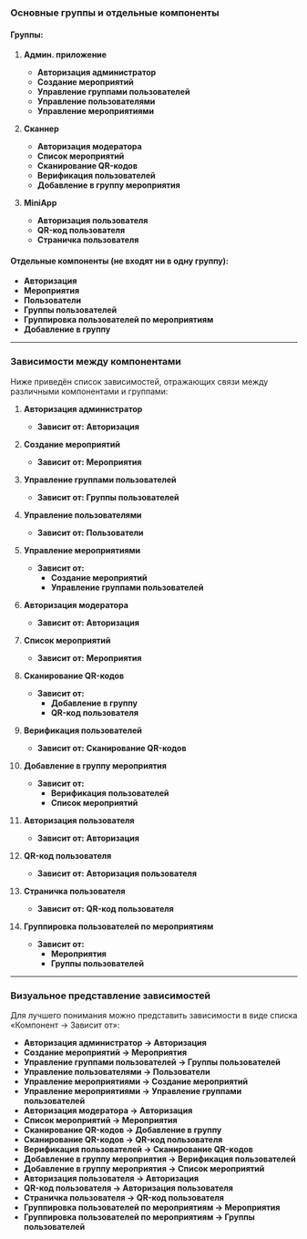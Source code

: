 
### **Основные группы и отдельные компоненты**

#### **Группы:**

1. **Админ. приложение**
   - **Авторизация администратор**
   - **Создание мероприятий**
   - **Управление группами пользователей**
   - **Управление пользователями**
   - **Управление мероприятиями**

2. **Сканнер**
   - **Авторизация модератора**
   - **Список мероприятий**
   - **Сканирование QR-кодов**
   - **Верификация пользователей**
   - **Добавление в группу мероприятия**

3. **MiniApp**
   - **Авторизация пользователя**
   - **QR-код пользователя**
   - **Страничка пользователя**

#### **Отдельные компоненты (не входят ни в одну группу):**

- **Авторизация**
- **Мероприятия**
- **Пользователи**
- **Группы пользователей**
- **Группировка пользователей по мероприятиям**
- **Добавление в группу**

---

### **Зависимости между компонентами**

Ниже приведён список зависимостей, отражающих связи между различными компонентами и группами:

1. **Авторизация администратор**
   - **Зависит от:** **Авторизация**

2. **Создание мероприятий**
   - **Зависит от:** **Мероприятия**

3. **Управление группами пользователей**
   - **Зависит от:** **Группы пользователей**

4. **Управление пользователями**
   - **Зависит от:** **Пользователи**

5. **Управление мероприятиями**
   - **Зависит от:**
     - **Создание мероприятий**
     - **Управление группами пользователей**

6. **Авторизация модератора**
   - **Зависит от:** **Авторизация**

7. **Список мероприятий**
   - **Зависит от:** **Мероприятия**

8. **Сканирование QR-кодов**
   - **Зависит от:**
     - **Добавление в группу**
     - **QR-код пользователя**

9. **Верификация пользователей**
   - **Зависит от:** **Сканирование QR-кодов**

10. **Добавление в группу мероприятия**
    - **Зависит от:**
      - **Верификация пользователей**
      - **Список мероприятий**

11. **Авторизация пользователя**
    - **Зависит от:** **Авторизация**

12. **QR-код пользователя**
    - **Зависит от:** **Авторизация пользователя**

13. **Страничка пользователя**
    - **Зависит от:** **QR-код пользователя**

14. **Группировка пользователей по мероприятиям**
    - **Зависит от:**
      - **Мероприятия**
      - **Группы пользователей**

---

### **Визуальное представление зависимостей**

Для лучшего понимания можно представить зависимости в виде списка «Компонент → Зависит от»:

- **Авторизация администратор → Авторизация**
- **Создание мероприятий → Мероприятия**
- **Управление группами пользователей → Группы пользователей**
- **Управление пользователями → Пользователи**
- **Управление мероприятиями → Создание мероприятий**
- **Управление мероприятиями → Управление группами пользователей**
- **Авторизация модератора → Авторизация**
- **Список мероприятий → Мероприятия**
- **Сканирование QR-кодов → Добавление в группу**
- **Сканирование QR-кодов → QR-код пользователя**
- **Верификация пользователей → Сканирование QR-кодов**
- **Добавление в группу мероприятия → Верификация пользователей**
- **Добавление в группу мероприятия → Список мероприятий**
- **Авторизация пользователя → Авторизация**
- **QR-код пользователя → Авторизация пользователя**
- **Страничка пользователя → QR-код пользователя**
- **Группировка пользователей по мероприятиям → Мероприятия**
- **Группировка пользователей по мероприятиям → Группы пользователей**